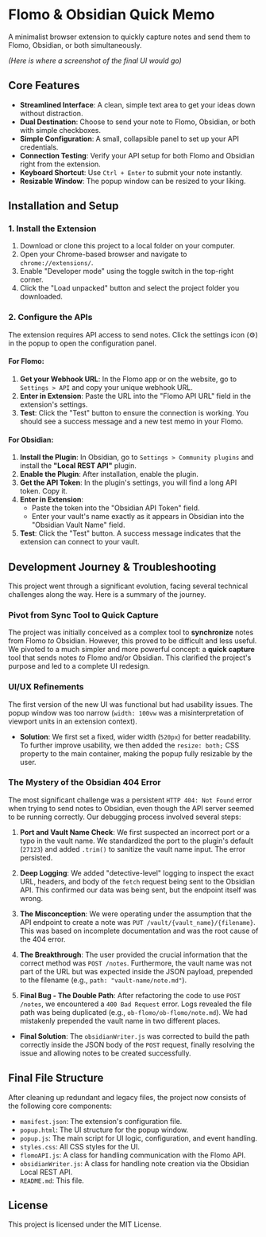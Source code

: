 # Flomo & Obsidian Quick Memo

A minimalist browser extension to quickly capture notes and send them to Flomo, Obsidian, or both simultaneously.

*(Here is where a screenshot of the final UI would go)*

## Core Features

- **Streamlined Interface**: A clean, simple text area to get your ideas down without distraction.
- **Dual Destination**: Choose to send your note to Flomo, Obsidian, or both with simple checkboxes.
- **Simple Configuration**: A small, collapsible panel to set up your API credentials.
- **Connection Testing**: Verify your API setup for both Flomo and Obsidian right from the extension.
- **Keyboard Shortcut**: Use `Ctrl + Enter` to submit your note instantly.
- **Resizable Window**: The popup window can be resized to your liking.

## Installation and Setup

### 1. Install the Extension
1.  Download or clone this project to a local folder on your computer.
2.  Open your Chrome-based browser and navigate to `chrome://extensions/`.
3.  Enable "Developer mode" using the toggle switch in the top-right corner.
4.  Click the "Load unpacked" button and select the project folder you downloaded.

### 2. Configure the APIs

The extension requires API access to send notes. Click the settings icon (⚙️) in the popup to open the configuration panel.

#### For Flomo:
1.  **Get your Webhook URL**: In the Flomo app or on the website, go to `Settings > API` and copy your unique webhook URL.
2.  **Enter in Extension**: Paste the URL into the "Flomo API URL" field in the extension's settings.
3.  **Test**: Click the "Test" button to ensure the connection is working. You should see a success message and a new test memo in your Flomo.

#### For Obsidian:
1.  **Install the Plugin**: In Obsidian, go to `Settings > Community plugins` and install the **"Local REST API"** plugin.
2.  **Enable the Plugin**: After installation, enable the plugin.
3.  **Get the API Token**: In the plugin's settings, you will find a long API token. Copy it.
4.  **Enter in Extension**:
    *   Paste the token into the "Obsidian API Token" field.
    *   Enter your vault's name exactly as it appears in Obsidian into the "Obsidian Vault Name" field.
5.  **Test**: Click the "Test" button. A success message indicates that the extension can connect to your vault.

## Development Journey & Troubleshooting

This project went through a significant evolution, facing several technical challenges along the way. Here is a summary of the journey.

### Pivot from Sync Tool to Quick Capture

The project was initially conceived as a complex tool to **synchronize** notes from Flomo *to* Obsidian. However, this proved to be difficult and less useful. We pivoted to a much simpler and more powerful concept: a **quick capture** tool that sends notes *to* Flomo and/or Obsidian. This clarified the project's purpose and led to a complete UI redesign.

### UI/UX Refinements

The first version of the new UI was functional but had usability issues. The popup window was too narrow (`width: 100vw` was a misinterpretation of viewport units in an extension context).

-   **Solution**: We first set a fixed, wider width (`520px`) for better readability. To further improve usability, we then added the `resize: both;` CSS property to the main container, making the popup fully resizable by the user.

### The Mystery of the Obsidian 404 Error

The most significant challenge was a persistent `HTTP 404: Not Found` error when trying to send notes to Obsidian, even though the API server seemed to be running correctly. Our debugging process involved several steps:

1.  **Port and Vault Name Check**: We first suspected an incorrect port or a typo in the vault name. We standardized the port to the plugin's default (`27123`) and added `.trim()` to sanitize the vault name input. The error persisted.

2.  **Deep Logging**: We added "detective-level" logging to inspect the exact URL, headers, and body of the `fetch` request being sent to the Obsidian API. This confirmed our data was being sent, but the endpoint itself was wrong.

3.  **The Misconception**: We were operating under the assumption that the API endpoint to create a note was `PUT /vault/{vault_name}/{filename}`. This was based on incomplete documentation and was the root cause of the 404 error.

4.  **The Breakthrough**: The user provided the crucial information that the correct method was `POST /notes`. Furthermore, the vault name was not part of the URL but was expected inside the JSON payload, prepended to the filename (e.g., `path: "vault-name/note.md"`).

5.  **Final Bug - The Double Path**: After refactoring the code to use `POST /notes`, we encountered a `400 Bad Request` error. Logs revealed the file path was being duplicated (e.g., `ob-flomo/ob-flomo/note.md`). We had mistakenly prepended the vault name in two different places.

-   **Final Solution**: The `obsidianWriter.js` was corrected to build the path correctly inside the JSON body of the `POST` request, finally resolving the issue and allowing notes to be created successfully.

## Final File Structure

After cleaning up redundant and legacy files, the project now consists of the following core components:

-   `manifest.json`: The extension's configuration file.
-   `popup.html`: The UI structure for the popup window.
-   `popup.js`: The main script for UI logic, configuration, and event handling.
-   `styles.css`: All CSS styles for the UI.
-   `flomoAPI.js`: A class for handling communication with the Flomo API.
-   `obsidianWriter.js`: A class for handling note creation via the Obsidian Local REST API.
-   `README.md`: This file.

## License

This project is licensed under the MIT License. 